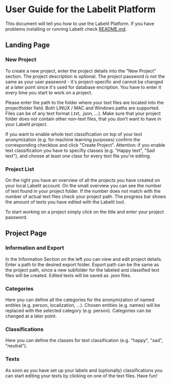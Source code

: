 # User Guide for the Labelit Platform

This document will tell you how to use the Labelit Platform. If you have problems installing or running Labelit check [README.md](https://github.com/Mirobit/Labelit/blob/master/README.md).

## Landing Page

### New Project
To create a new project, enter the project details into the "New Project" section. The project description is optional.
The project password is not the same as your user password - it's project-specific and cannot be changed at a later point since it's used for database encription. You have to enter it every time you start to work on a project.  

Please enter the path to the folder where your text files are located into the projectfolder field. Both LINUX / MAC and Windows paths are supported. Files can be of any text format (.txt, .json, ...). Make sure that your project folder does not contain other non-text files, that you don't want to have in your Labelit project.

If you want to enable whole text classification on top of your text anonymization (e.g. for machine learning purposes) confirm the corresponding checkbox and click "Create Project". Attention: if you enable text classification you have to specifiy classes (e.g. "Happy text", "Sad text"), and choose at least one class for every text file you're editing.

### Project List
On the right you have an overview of all the projects you have created on your local Labelit account. On the small overview you can see the number of text found in your project folder. If the number does not match with the number of actual text files check your project path. The progress bar shows the amount of texts you have edited with the Labelit tool.

To start working on a project simply click on the title and enter your project password.

## Project Page

### Information and Export
In the Information Section on the left you can view and edit project details. Enter a path to the desired export folder. Export path can be the same as the project path, since a new subfolder for the labeled and classified text files will be created. Edited texts will be saved as .json files.

### Categories
Here you can define all the categories for the anonymization of named entities (e.g. person, localization, ...). Chosen entities (e.g. names) will be replaced with the selected category (e.g. person). Categories can be changed at a later point.

### Classifications
Here you can define the classes for text classification (e.g. "happy", "sad", "neutral").

### Texts
As soon as you have set up your labels and (optionally) classifications you can start editing your texts by clicking on one of the text files. Have fun!
